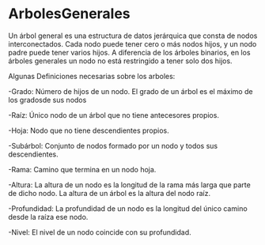 # ArbolesGenerales
Un árbol general es una estructura de datos jerárquica que consta de nodos interconectados. Cada nodo puede tener cero o más nodos hijos, y un nodo padre puede tener varios hijos. A diferencia de los árboles binarios, en los árboles generales un nodo no está restringido a tener solo dos hijos.

Algunas Definiciones necesarias sobre los arboles:

-Grado: Número de hijos de un nodo. El grado de un árbol es el máximo de los gradosde sus nodos

-Raíz: Único nodo de un árbol que no tiene antecesores propios.

-Hoja: Nodo que no tiene descendientes propios.

-Subárbol: Conjunto de nodos formado por un nodo y todos sus descendientes.

-Rama: Camino que termina en un nodo hoja.

-Altura: La altura de un nodo es la longitud de la rama más larga que parte de dicho nodo. La altura de un árbol es la altura del nodo raíz.

-Profundidad: La profundidad de un nodo es la longitud del único camino desde la raíza ese nodo.

-Nivel: El nivel de un nodo coincide con su profundidad.
